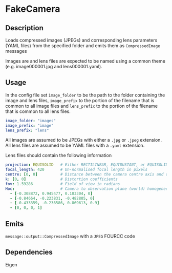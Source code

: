 FakeCamera
==========

## Description

Loads compressed images (JPEGs) and corresponding lens parameters (YAML files) from the specified folder and emits them as `CompressedImage` messages

Images are and lens files are expected to be named using a common theme (e.g. image000001.jpg and lens000001.yaml).

## Usage

In the config file set `image_folder` to be the path to the folder containing the image and lens files, `image_prefix` to the portion of the filename that is common to all image files and `lens_prefix` to the portion of the filename that is common to all lens files.

```yaml
image_folder: "images"
image_prefix: "image"
lens_prefix: "lens"
```

All images are assumed to be JPEGs with either a `.jpg` or `.jpeg` extension. All lens files are assumed to be YAML files with a `.yaml` extension.

Lens files should contain the following information

```yaml
projection: EQUISOLID   # Either RECTILINEAR, EQUIDUSTANT, or EQUISOLID
focal_length: 420       # Un-normalised focal length in pixels
centre: [0, 0]          # Distance between the camera centre axis and optical axis in pixels (measured from the centre of the image)
k: [0, 0]               # Distortion coefficients
fov: 1.59286            # Field of view in radians
Hoc:                    # Camera to observation plane (world) homogeneous transformation
  - [-0.308872, 0.945477, 0.103304, 0]
  - [-0.84664, -0.223831, -0.482805, 0]
  - [-0.433359, -0.236586, 0.869613, 0.9]
  - [0, 0, 0, 1]
```


## Emits

`message::output::CompressedImage` with a `JPEG` FOURCC code


## Dependencies

Eigen
